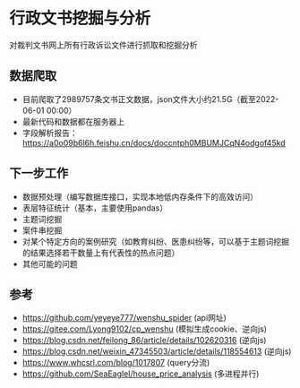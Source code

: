 # 行政文书挖掘与分析

对裁判文书网上所有行政诉讼文件进行抓取和挖掘分析

## 数据爬取
- 目前爬取了2989757条文书正文数据，json文件大小约21.5G（截至2022-06-01 00:00）
- 最新代码和数据都在服务器上
- 字段解析报告：https://a0o09b6l6h.feishu.cn/docs/doccntph0MBUMJCqN4odgof45kd

## 下一步工作
- 数据预处理（编写数据库接口，实现本地低内存条件下的高效访问）
- 表层特征统计（基本，主要使用pandas）
- 主题词挖掘
- 案件串挖掘
- 对某个特定方向的案例研究（如教育纠纷、医患纠纷等，可以基于主题词挖掘的结果选择若干数量上有代表性的热点问题）
- 其他可能的问题

## 参考

- https://github.com/yeyeye777/wenshu_spider (api网址)
- https://gitee.com/Lyong9102/cp_wenshu (模拟生成cookie、逆向js)
- https://blog.csdn.net/feilong_86/article/details/102620316 (逆向js)
- https://blog.csdn.net/weixin_47345503/article/details/118554613 (逆向js)
- https://www.whcsrl.com/blog/1017807 (query分流)
- https://github.com/SeaEagleI/house_price_analysis (多进程并行)
